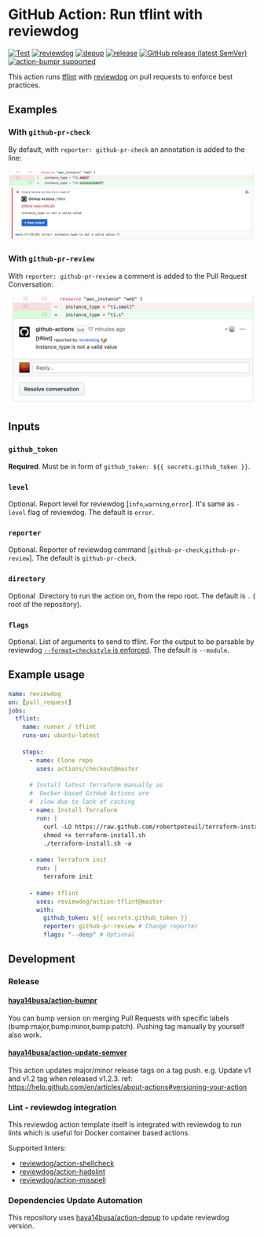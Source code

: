 # GitHub Action: Run tflint with reviewdog

[![Test](https://github.com/reviewdog/action-tflint/workflows/Test/badge.svg)](https://github.com/reviewdog/action-tflint/actions?query=workflow%3ATest)
[![reviewdog](https://github.com/reviewdog/action-tflint/workflows/reviewdog/badge.svg)](https://github.com/reviewdog/action-tflint/actions?query=workflow%3Areviewdog)
[![depup](https://github.com/reviewdog/action-tflint/workflows/depup/badge.svg)](https://github.com/reviewdog/action-tflint/actions?query=workflow%3Adepup)
[![release](https://github.com/reviewdog/action-tflint/workflows/release/badge.svg)](https://github.com/reviewdog/action-tflint/actions?query=workflow%3Arelease)
[![GitHub release (latest SemVer)](https://img.shields.io/github/v/release/reviewdog/action-tflint?logo=github&sort=semver)](https://github.com/reviewdog/action-tflint/releases)
[![action-bumpr supported](https://img.shields.io/badge/bumpr-supported-ff69b4?logo=github&link=https://github.com/haya14busa/action-bumpr)](https://github.com/haya14busa/action-bumpr)

This action runs [tflint](https://github.com/wata727/tflint) with
[reviewdog](https://github.com/reviewdog/reviewdog) on pull requests
to enforce best practices.

## Examples

### With `github-pr-check`

By default, with `reporter: github-pr-check` an annotation is added to
the line:

![Example comment made by the action, with github-pr-check](./example-github-pr-check.png)

### With `github-pr-review`

With `reporter: github-pr-review` a comment is added to
the Pull Request Conversation:

![Example comment made by the action, with github-pr-review](./example-github-pr-review.png)

## Inputs

### `github_token`

**Required**. Must be in form of `github_token: ${{ secrets.github_token }}`.

### `level`

Optional. Report level for reviewdog [`info`,`warning`,`error`].
It's same as `-level` flag of reviewdog.
The default is `error`.

### `reporter`

Optional. Reporter of reviewdog command [`github-pr-check`,`github-pr-review`].
The default is `github-pr-check`.

### `directory`

Optional .Directory to run the action on, from the repo root.
The default is `.` ( root of the repository).

### `flags`

Optional. List of arguments to send to tflint.
For the output to be parsable by reviewdog [`--format=checkstyle` is enforced](./entrypoint.sh).
The default is `--module`.

## Example usage

```yml
name: reviewdog
on: [pull_request]
jobs:
  tflint:
    name: runner / tflint
    runs-on: ubuntu-latest

    steps:
      - name: Clone repo
        uses: actions/checkout@master

      # Install latest Terraform manually as
      #  Docker-based GitHub Actions are
      #  slow due to lack of caching
      - name: Install Terraform
        run: |
          curl -LO https://raw.github.com/robertpeteuil/terraform-installer/master/terraform-install.sh
          chmod +x terraform-install.sh
          ./terraform-install.sh -a

      - name: Terraform init
        run: |
          terraform init

      - name: tflint
        uses: reviewdog/action-tflint@master
        with:
          github_token: ${{ secrets.github_token }}
          reporter: github-pr-review # Change reporter
          flags: "--deep" # Optional
```

## Development

### Release

#### [haya14busa/action-bumpr](https://github.com/haya14busa/action-bumpr)
You can bump version on merging Pull Requests with specific labels (bump:major,bump:minor,bump:patch).
Pushing tag manually by yourself also work.

#### [haya14busa/action-update-semver](https://github.com/haya14busa/action-update-semver)

This action updates major/minor release tags on a tag push. e.g. Update v1 and v1.2 tag when released v1.2.3.
ref: https://help.github.com/en/articles/about-actions#versioning-your-action

### Lint - reviewdog integration

This reviewdog action template itself is integrated with reviewdog to run lints
which is useful for Docker container based actions.

Supported linters:

- [reviewdog/action-shellcheck](https://github.com/reviewdog/action-shellcheck)
- [reviewdog/action-hadolint](https://github.com/reviewdog/action-hadolint)
- [reviewdog/action-misspell](https://github.com/reviewdog/action-misspell)

### Dependencies Update Automation
This repository uses [haya14busa/action-depup](https://github.com/haya14busa/action-depup) to update
reviewdog version.
